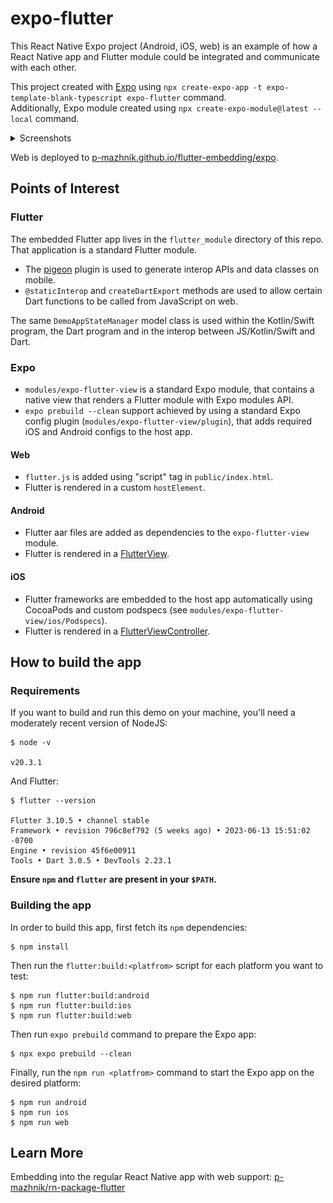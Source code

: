 # expo-flutter

This React Native Expo project (Android, iOS, web) is an example of how 
a React Native app and Flutter module could be integrated and communicate with each other.

This project created with [Expo](https://expo.dev/) using
`npx create-expo-app -t expo-template-blank-typescript expo-flutter` command.  
Additionally, Expo module created using 
`npx create-expo-module@latest --local` command.

<details>
  <summary>Screenshots</summary>
  <table>
    <thead>
      <tr>
        <th>Android</th>
        <th>iOS</th>
        <th>Web</th>
      </tr>
    </thead>
    <tbody>
      <tr>
        <td>
          <img src="./docs/android.jpg" alt="android" />
        </td>
        <td>
          <img src="./docs/ios.png" alt="ios"/>
        </td>
        <td>
          <img src="./docs/web.png" alt="web" />
        </td>
      </tr>
    </tbody>
  </table>
</details>

Web is deployed to [p-mazhnik.github.io/flutter-embedding/expo](https://p-mazhnik.github.io/flutter-embedding/expo).

## Points of Interest

### Flutter
The embedded Flutter app lives in the `flutter_module` directory of this repo.
That application is a standard Flutter module.

- The [pigeon](https://pub.dev/packages/pigeon) plugin is used to generate interop APIs and data classes on mobile.
- `@staticInterop` and `createDartExport` methods are used to allow certain Dart functions to be called 
  from JavaScript on web.

The same `DemoAppStateManager` model class is used within the Kotlin/Swift program,
the Dart program and in the interop between JS/Kotlin/Swift and Dart.

### Expo

- `modules/expo-flutter-view` is a standard Expo module, that contains a native view
  that renders a Flutter module with Expo modules API.
- `expo prebuild --clean` support achieved by using a standard Expo config plugin
  (`modules/expo-flutter-view/plugin`), that adds required iOS and Android configs to the host app.
#### Web
- `flutter.js` is added using "script" tag in `public/index.html`.
- Flutter is rendered in a custom `hostElement`.
#### Android
- Flutter aar files are added as dependencies to the `expo-flutter-view` module.
- Flutter is rendered in a [FlutterView](https://docs.flutter.dev/add-to-app/android/add-flutter-view).
#### iOS
- Flutter frameworks are embedded to the host app automatically using CocoaPods and 
  custom podspecs (see `modules/expo-flutter-view/ios/Podspecs`).
- Flutter is rendered in a [FlutterViewController](https://docs.flutter.dev/add-to-app/ios/add-flutter-screen).

## How to build the app

### Requirements

If you want to build and run this demo on your machine, you'll need
a moderately recent version of NodeJS:

```console
$ node -v

v20.3.1
```

And Flutter:

```
$ flutter --version

Flutter 3.10.5 • channel stable
Framework • revision 796c8ef792 (5 weeks ago) • 2023-06-13 15:51:02 -0700
Engine • revision 45f6e00911
Tools • Dart 3.0.5 • DevTools 2.23.1
```
**Ensure `npm` and `flutter` are present in your `$PATH`.**

### Building the app

In order to build this app, first fetch its `npm` dependencies:

```console
$ npm install
```

Then run the `flutter:build:<platfrom>` script for each platform you want to test:

```console
$ npm run flutter:build:android
$ npm run flutter:build:ios
$ npm run flutter:build:web
```

Then run `expo prebuild` command to prepare the Expo app:

```console
$ npx expo prebuild --clean
```

Finally, run the `npm run <platfrom>` command to start the Expo app on the desired platform:

```console
$ npm run android
$ npm run ios
$ npm run web
```

## Learn More

Embedding into the regular React Native app with web support: 
[p-mazhnik/rn-package-flutter](https://github.com/p-mazhnik/rn-package-flutter)
